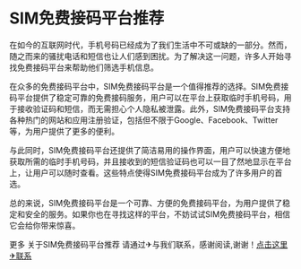 # SIM免费接码平台推荐

在如今的互联网时代，手机号码已经成为了我们生活中不可或缺的一部分。然而，随之而来的骚扰电话和短信也让人们感到困扰。为了解决这一问题，许多人开始寻找免费接码平台来帮助他们筛选手机信息。

在众多的免费接码平台中，SIM免费接码平台是一个值得推荐的选择。SIM免费接码平台提供了稳定可靠的免费接码服务，用户可以在平台上获取临时手机号码，用于接收验证码和短信，而无需担心个人隐私被泄露。此外，SIM免费接码平台支持各种热门的网站和应用注册验证，包括但不限于Google、Facebook、Twitter等，为用户提供了更多的便利。

与此同时，SIM免费接码平台还提供了简洁易用的操作界面，用户可以快速方便地获取所需的临时手机号码，并且接收到的短信验证码也可以一目了然地显示在平台上，让用户可以随时查看。这些特点使得SIM免费接码平台成为了许多用户的首选。

总的来说，SIM免费接码平台是一个可靠、方便的免费接码平台，为用户提供了稳定和安全的服务。如果你也在寻找这样的平台，不妨试试SIM免费接码平台，相信它会给你带来惊喜。

更多 关于SIM免费接码平台推荐 请通过✈与我们联系，感谢阅读,谢谢！[点击这里✈联系](https://google.com)